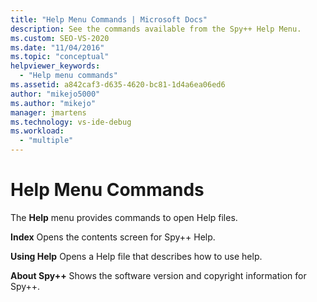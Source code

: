 ```yaml
---
title: "Help Menu Commands | Microsoft Docs"
description: See the commands available from the Spy++ Help Menu.
ms.custom: SEO-VS-2020
ms.date: "11/04/2016"
ms.topic: "conceptual"
helpviewer_keywords:
  - "Help menu commands"
ms.assetid: a842caf3-d635-4620-bc81-1d4a6ea06ed6
author: "mikejo5000"
ms.author: "mikejo"
manager: jmartens
ms.technology: vs-ide-debug
ms.workload:
  - "multiple"
---
```

# Help Menu Commands
The **Help** menu provides commands to open Help files.

 **Index**
 Opens the contents screen for Spy++ Help.

 **Using Help**
 Opens a Help file that describes how to use help.

 **About Spy++**
 Shows the software version and copyright information for Spy++.